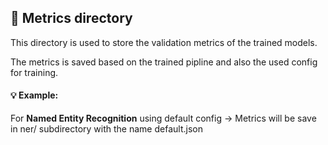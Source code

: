 ## 🔖 Metrics directory
This directory is used to store the validation metrics of the trained models.

The metrics is saved based on the trained pipline and also the used config for training.

#### 💡 Example: 
For **Named Entity Recognition** using default config -> Metrics will be save in ner/ subdirectory with the name default.json